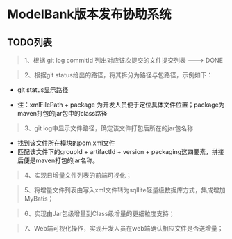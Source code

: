 # ModelBank版本发布协助系统

## TODO列表

> 1、根据 git log commitId 列出对应该次提交的文件提交列表 ---> DONE

> 2、根据git status给出的路径，将其拆分为路径与包路径，示例如下：

- git status显示路径

- 注：xmlFilePath + package 为开发人员便于定位具体文件位置；package为maven打包的jar包中的class路径

> 3、git log中显示文件路径，确定该文件打包后所在的jar包名称

- 找到该文件所在模块的pom.xml文件
- 匹配该文件下的groupId + artifactId + version + packaging这四要素，拼接后便是maven打包的jar名称。

> 4、实现日增量文件列表的前端可视化；

> 5、将增量文件列表由写入xml文件转为sqllite轻量级数据库方式，集成增加MyBatis；

> 6、实现由Jar包级增量到Class级增量的更细粒度支持；

> 7、Web端可视化操作，实现开发人员在web端确认相应文件是否送增量；

